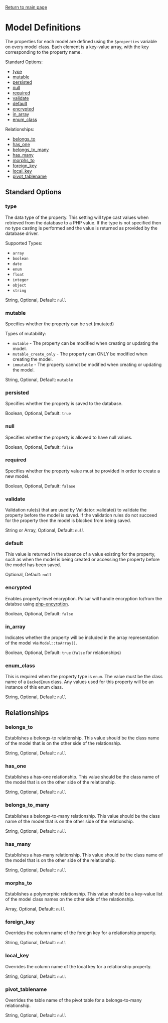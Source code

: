 [Return to main page](/pulsar)

Model Definitions
=====

The properties for each model are defined using the `$properties` variable on every model class. Each element is a key-value array, with the key corresponding to the property name.

Standard Options:
- [type](#type)
- [mutable](#mutable)
- [persisted](#persisted)
- [null](#null)
- [required](#required)
- [validate](#validate)
- [default](#default)
- [encrypted](#encrypted)
- [in_array](#in_array)
- [enum_class](#enum_class)

Relationships:
- [belongs_to](#belongs_to)
- [has_one](#has_one)
- [belongs_to_many](#belongs_to_many)
- [has_many](#has_many)
- [morphs_to](#morphs_to)
- [foreign_key](#foreign_key)
- [local_key](#local_key)
- [pivot_tablename](#pivot_tablename)

## Standard Options

### type

The data type of the property. This setting will type cast values when retrieved from the database to a PHP value. If the type is not specified then no type casting is performed and the value is returned as provided by the database driver. 

Supported Types:
- `array`
- `boolean`
- `date`
- `enum`
- `float`
- `integer`
- `object`
- `string`

String, Optional, Default: `null`

### mutable

Specifies whether the property can be set (mutated)

Types of mutability:
- `mutable` - The property can be modified when creating or updating the model.
- `mutable_create_only` - The property can ONLY be modified when creating the model.
- `immutable` - The property cannot be modified when creating or updating the model.

String, Optional, Default: `mutable`

### persisted

Specifies whether the property is saved to the database.

Boolean, Optional, Default: `true`

### null

Specifies whether the property is allowed to have null values.

Boolean, Optional, Default: `false`

### required

Specifies whether the property value must be provided in order to create a new model.

Boolean, Optional, Default: `falase`

### validate

Validation rule(s) that are used by Validator::validate() to validate the property before the model is saved. If the validation rules do not succeed for the property then the model is blocked from being saved.

String or Array, Optional, Default: `null`

### default

This value is returned in the absence of a value existing for the property, such as when the model is being created or accessing the property before the model has been saved.

Optional, Default: `null`

### encrypted

Enables property-level encryption. Pulsar will handle encryption to/from the databse using [php-encyrption](https://github.com/defuse/php-encryption).

Boolean, Optional, Default: `false`

### in_array

Indicates whether the property will be included in the array representation of the model via `Model::toArray()`.

Boolean, Optional, Default: `true` (`false` for relationships)

### enum_class

This is required when the property type is `enum`. The value must be the class name of a `BackedEnum` class. Any values used for this property will be an instance of this enum class.

String, Optional, Default: `null`

## Relationships

### belongs_to

Establishes a belongs-to relationship. This value should be the class name of the model that is on the other side of the relationship.

String, Optional, Default: `null`

### has_one

Establishes a has-one relationship. This value should be the class name of the model that is on the other side of the relationship.

String, Optional, Default: `null`

### belongs_to_many

Establishes a belongs-to-many relationship. This value should be the class name of the model that is on the other side of the relationship.

String, Optional, Default: `null`

### has_many

Establishes a has-many relationship. This value should be the class name of the model that is on the other side of the relationship.

String, Optional, Default: `null`

### morphs_to

Establishes a polymorphic relationship. This value should be a key-value list of the model class names on the other side of the relationship.

Array, Optional, Default: `null`

### foreign_key

Overrides the column name of the foreign key for a relationship property.

String, Optional, Default: `null`

### local_key

Overrides the column name of the local key for a relationship property.

String, Optional, Default: `null`

### pivot_tablename

Overrides the table name of the pivot table for a belongs-to-many relationship.

String, Optional, Default: `null`

